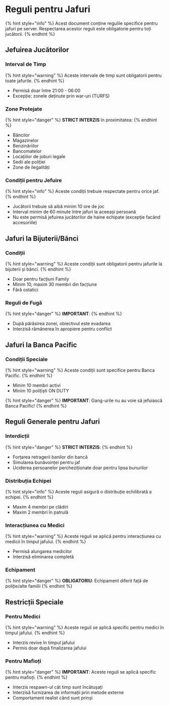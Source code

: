 # Reguli pentru Jafuri

{% hint style="info" %}
Acest document conține regulile specifice pentru jafuri pe server. Respectarea acestor reguli este obligatorie pentru toți jucătorii.
{% endhint %}

## Jefuirea Jucătorilor

### Interval de Timp
{% hint style="warning" %}
Aceste intervale de timp sunt obligatorii pentru toate jafurile.
{% endhint %}

- Permisă doar între 21:00 - 06:00
- Excepție: zonele deținute prin war-uri (TURFS)

### Zone Protejate
{% hint style="danger" %}
**STRICT INTERZIS** în proximitatea:
{% endhint %}

- Băncilor
- Magazinelor
- Benzinăriilor
- Bancomatelor
- Locațiilor de joburi legale
- Sedii ale poliției
- Zone de ilegalități

### Condiții pentru Jefuire
{% hint style="info" %}
Aceste condiții trebuie respectate pentru orice jaf.
{% endhint %}

- Jucătorii trebuie să aibă minim 10 ore de joc
- Interval minim de 60 minute între jafuri la aceeași persoană
- Nu este permisă jefuirea jucătorilor de haine echipate (excepţie facând accesoriile)

## Jafuri la Bijuterii/Bănci

### Condiții
{% hint style="warning" %}
Aceste condiții sunt obligatorii pentru jafurile la bijuterii și bănci.
{% endhint %}

- Doar pentru facțiuni Family
- Minim 10, maxim 30 membri din facțiune
- Fără ostatici

### Reguli de Fugă
{% hint style="danger" %}
**IMPORTANT**: 
{% endhint %}

- După părăsirea zonei, obiectivul este evadarea
- Interzisă rămânerea în apropiere pentru conflict


## Jafuri la Banca Pacific

### Condiții Speciale
{% hint style="warning" %}
Aceste condiții sunt specifice pentru Banca Pacific.
{% endhint %}

- Minim 10 membri activi
- Minim 10 polițiști ON DUTY

{% hint style="danger" %}
**IMPORTANT**: Gang-urile nu au voie să jefuiască Banca Pacific!
{% endhint %}

## Reguli Generale pentru Jafuri

### Interdicții
{% hint style="danger" %}
**STRICT INTERZIS**: 
{% endhint %}

- Forțarea retragerii banilor din bancă
- Simularea bunăvoinței pentru jaf
- Uciderea persoanelor percheziționate doar pentru lipsa bunurilor

### Distribuția Echipei
{% hint style="info" %}
Aceste reguli asigură o distribuție echilibrată a echipei.
{% endhint %}

- Maxim 4 membri pe clădiri
- Maxim 2 membri în patrulă

### Interacțiunea cu Medici
{% hint style="warning" %}
Aceste reguli se aplică pentru interacțiunea cu medicii în timpul jafului.
{% endhint %}

- Permisă alungarea medicilor
- Interzisă eliminarea completă

### Echipament
{% hint style="danger" %}
**OBLIGATORIU**: Echipament diferit față de poliție/alte familii
{% endhint %}

## Restricții Speciale

### Pentru Medici
{% hint style="warning" %}
Aceste reguli se aplică specific pentru medici în timpul jafului.
{% endhint %}

- Interzis revive în timpul jafului
- Permis doar după finalizarea jafului

### Pentru Mafioți
{% hint style="danger" %}
**IMPORTANT**: Aceste reguli se aplică specific pentru mafioți.
{% endhint %}

- Interzis respawn-ul cât timp sunt încătușați
- Interzisă furnizarea de informații prin metode externe
- Comportament realist când sunt prinși 